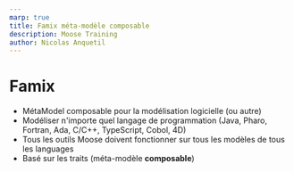 ```yaml
---
marp: true
title: Famix méta-modèle composable
description: Moose Training
author: Nicolas Anquetil
---
```

<!-- headingDivider: 1 -->
<!-- paginate: true -->
<!-- footer: "Famix -- Méta-modèle logiciel composable" -->

# Famix

- MétaModel composable pour la modélisation logicielle (ou autre)
- Modéliser n'importe quel langage de programmation (Java, Pharo, Fortran, Ada, C/C++, TypeScript, Cobol, 4D)
- Tous les outils Moose doivent fonctionner sur tous les modèles de tous les languages
- Basé sur les traits (méta-modèle **composable**)
